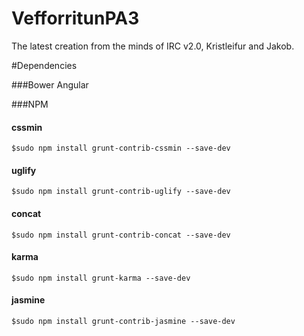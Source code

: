 VefforritunPA3
==============

The latest creation from the minds of IRC v2.0,  Kristleifur and Jakob.

#Dependencies


###Bower
Angular

###NPM
#### cssmin  
    $sudo npm install grunt-contrib-cssmin --save-dev
#### uglify  
    $sudo npm install grunt-contrib-uglify --save-dev
#### concat  
    $sudo npm install grunt-contrib-concat --save-dev
#### karma  
    $sudo npm install grunt-karma --save-dev
#### jasmine  
    $sudo npm install grunt-contrib-jasmine --save-dev
